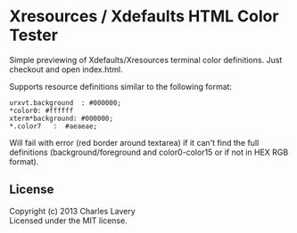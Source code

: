 # Xresources / Xdefaults HTML Color Tester

Simple previewing of Xdefaults/Xresources terminal color definitions. Just checkout and open index.html.

Supports resource definitions similar to the following format:

```
urxvt.background  : #000000;
*color0: #ffffff
xterm*background: #000000;
*.color7   :  #aeaeae;
```

Will fail with error (red border around textarea) if it can't find the full definitions (background/foreground and color0-color15 or if not in HEX RGB format).

## License
Copyright (c) 2013 Charles Lavery  
Licensed under the MIT license.
